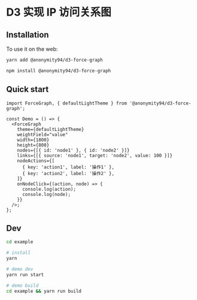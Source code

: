 # D3 实现 IP 访问关系图

## Installation

To use it on the web:

```bash
yarn add @anonymity94/d3-force-graph
```

```bash
npm install @anonymity94/d3-force-graph
```

## Quick start

```tsx
import ForceGraph, { defaultLightTheme } from '@anonymity94/d3-force-graph';

const Demo = () => {
  <ForceGraph
    theme={defaultLightTheme}
    weightField="value"
    width={1800}
    height={800}
    nodes={[{ id: 'node1' }, { id: 'node2' }]}
    links={[{ source: 'node1', target: 'node2', value: 100 }]}
    nodeActions={[
      { key: 'action1', label: '操作1' },
      { key: 'action2', label: '操作2' },
    ]}
    onNodeClick={(action, node) => {
      console.log(action);
      console.log(node);
    }}
  />;
};
```

## Dev

```bash
cd example

# install
yarn

# demo dev
yarn run start

# demo build
cd example && yarn run build
```
